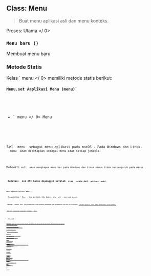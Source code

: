 ## Class: Menu

> Buat menu aplikasi asli dan menu konteks.

Proses:  Utama </ 0></p> 

### `Menu baru ()`

Membuat menu baru.

### Metode Statis

Kelas ` menu </ 0> memiliki metode statis berikut:</p>

<h4><code>Menu.set Aaplikasi Menu (menu)`</h4> 

* ` menu </ 0> Menu</li>
</ul>

<p>Set <code> menu </ 0> sebagai menu aplikasi pada macOS . Pada Windows dan Linux,
 <code> menu </ 0> akan ditetapkan sebagai menu atas setiap jendela.</p>

<p>Melewati<code> null </ 0> akan menghapus menu bar pada Windows dan Linux namun tidak berpengaruh pada macos .</p>

<p><strong> Catatan: </ 0> ini API harus dipanggil setelah <code> siap </ 1>  acara dari <code> aplikasi </ 1> modul.</p>

<h4><code>Menu.dapatkan aplikasi Menu ()`</h4> 
  Mengembalikan ` Menu </ 0> - Menu aplikasi, jika diatur, atau <code> null </ 0> , jika tidak disetel.</p>

<p><strong> Catatan: </ 0> Contoh <code> Menu </ 1> yang dikembalikan tidak mendukung penambahan atau penghapusan item menu secara dinamis. <a href="#instance-properties"> Instance properti </ 0> masih dapat dimodifikasi secara dinamis.</p>

<h4><code> Menu.kirim aksi pertama ke Responder (tindakan) </ 0>  <em> macos </ 1></h4>

<ul>
<li><code> aksi </ 0>  String</li>
</ul>

<p>Mengirimkan <code> action </ 0> ke responder pertama dari aplikasi. Ini digunakan untuk meniru perilaku menu macos default . Biasanya Anda hanya akan menggunakan
 <a href="menu-item.md#roles"><code> peran </ 0> properti dari <a href="menu-item.md"><code> MenuItem </ 1> .</p>

<p>Lihat <a href="https://developer.apple.com/library/mac/documentation/Cocoa/Conceptual/EventOverview/EventArchitecture/EventArchitecture.html#//apple_ref/doc/uid/10000060i-CH3-SW7"> MacOS Kakao Acara Penanganan Panduan </ 0> 
untuk informasi lebih lanjut tentang MacOS tindakan asli '.</p>

<h4><code>Menu.membangun dari Template (template)`</h4> 
  
  * ` template </ 0> MenuItemConstructorOptions []</li>
</ul>

<p>Mengembalikan <code> Menu </ 0></p>

<p>Umumnya, <code> template </ 0> hanyalah sebuah array dari <code> options </ 0> untuk membangun a
<a href="menu-item.md"> MenuItem </ 1>. Penggunaannya bisa diacu di atas.</p>

<p>Anda juga bisa melampirkan bidang lain ke elemen <code> template </ 0> dan mereka
akan menjadi properti dari item menu yang dibangun.</p>

<h3>Metode Instance</h3>

<p>The <code>menu` object has the following instance methods:</p> 
    #### `menu.popup ([browserWindow, options])`
    
    * ` browserWindow </ 0> BrowserWindow (opsional) - Default adalah jendela yang terfokus.</li>
<li><code>pilihan` Objek (opsional) 
      * ` x </ 0> Nomor (opsional) - Default adalah posisi kursor mouse saat ini.
Harus dinyatakan jika <code> y </ 0> dinyatakan.</li>
<li><code> y </ 0> Nomor (opsional) - Default adalah posisi kursor mouse saat ini.
Harus dinyatakan jika <code> x </ 0> dinyatakan.</li>
<li><code> async </ 0> Boolean (opsional) - Atur ke <code> true </ 0> agar metode ini segera dipanggil, <code> false </ 0> untuk kembali setelah menu dipilih atau ditutup. Default ke <code> false </ 0> .</li>
<li><code>positioningItem`Nomor (opsional) *macOS* - Indeks item menu ke diposisikan di bawah kursor mouse pada koordinat yang ditentukan. Default adalah -1.
    
    Pops up this menu as a context menu in the `browserWindow`.
    
    #### `menu.closePopup([browserWindow])`
    
    * ` browserWindow </ 0> BrowserWindow (opsional) - Default adalah jendela yang terfokus.</li>
</ul>

<p>Menutup menu konteks di <code>browserWindow`.</p> 
      #### `menu.append(menuItem)`
      
      * ` menuItem </ 0> MenuItem</li>
</ul>

<p>Appends the <code>menuItem` to the menu.</p> 
        #### `menu.insert(pos, menuItem)`
        
        * `pos` Integer
        * ` menuItem </ 0> MenuItem</li>
</ul>

<p>Sisipkan <code>menuItem` ke posisi ` pos` pada menu.</p> 
          ### Instance Properties
          
          `menu` objek juga memiliki properti berikut:
          
          #### `menu.items`
          
          A `MenuItem[]` array containing the menu's items.
          
          Setiap `Menu` terdiri dari beberapa [`MenuItem`](menu-item.md)s dan masing-masing `MenuItem` bisa punya submenu.
          
          ## Contoh
          
          Kelas `Menu` hanya tersedia dalam proses utama, namun Anda juga dapat menggunakannya dalam proses render melalui modul[`remote`](remote.md).
          
          ### Proses utama
          
          Contoh pembuatan menu aplikasi pada proses utama dengan API template sederhana:
          
          ```javascript
const menu = Menu.buildFromTemplate(template)
Menu.setApplicationMenu(menu)
```
      
      ### Render proses
      
      Dibawah ini adalah contoh membuat menu di halaman web secara dinamis (render proses) dengan menggunakan modul [`remote`](remote.md), dan menunjukkan kapan pengguna menggunakan klik kanan pada halaman:
      
      ```html
<!-- index.html -->
<script>
const {remote} = require('electron')
const {Menu, MenuItem} = remote

const menu = new Menu()
menu.append(new MenuItem({label: 'MenuItem1', click() { console.log('item 1 clicked') }}))
menu.append(new MenuItem({type: 'separator'}))
menu.append(new MenuItem({label: 'MenuItem2', type: 'checkbox', checked: true}))

window.addEventListener('contextmenu', (e) => {
  e.preventDefault()
  menu.popup(remote.getCurrentWindow())
}, false)
</script>
```
  
  ## Catatan pada Menu Aplikasi MacOS
  
  macos memiliki gaya menu aplikasi yang sama sekali berbeda dari Windows dan Linux. Berikut adalah beberapa catatan tentang cara membuat menu aplikasi Anda lebih mirip dengan asli.
  
  ### Menu Standar
  
  Di macos terdapat banyak menu standar yang ditentukan oleh sistem, seperti menu ` Services </ 0> dan
 <code> Windows </ 0> . Untuk membuat menu Anda menu standar, Anda harus mengatur menu Anda
 <code> peran </ 0> ke salah satu dari berikut dan elektron akan mengenali mereka dan membuat mereka menjadi menu standar:</p>

<ul>
<li><code>jendela`</li> 
  
  * `membantu`
  * `jasa`</ul> 
  
  ### Tindakan Item Menu Standar
  
  macos telah memberikan tindakan standar untuk beberapa item menu, seperti ` Tentang xxx </ 0> ,
 <code> Sembunyikan xxx </ 0> , dan <code> Sembunyikan Lainnya </ 0> . Untuk mengatur tindakan item menu ke tindakan standar, Anda harus mengatur atribut <code> role </ 0> dari item menu.</p>

<h3>Nama Menu Utama</h3>

<p>Pada macos label item pertama menu aplikasi selalu nama aplikasi Anda, tidak peduli label apa yang Anda tetapkan. Untuk mengubahnya, modifikasi berkas <code> Info.plist < file > aplikasi Anda
 . Lihat
 <a href="https://developer.apple.com/library/ios/documentation/general/Reference/InfoPlistKeyReference/Articles/AboutInformationPropertyListFiles.html"> About Information Property List Files </ 0> 
untuk informasi lebih lanjut.</p>

<h2>Setting Menu untuk Jendela Peramban Tertentu (<em> Linux </em> <em> Windows </em>)</h2>

<p>Metode <a href="https://github.com/electron/electron/blob/master/docs/api/browser-window.md#winsetmenumenu-linux-windows"><code> setMenu`metode </a> pencarian windows dapat mengatur menu tertentu Pencarian windows.
  
  ## Posisi Item Menu
  
  Anda dapat menggunakan `posisi` dan `id` untuk mengontrol bagaimana item akan ditempatkan ketika membangun sebuah menu dengan `Menu.buildFromTemplate`.
  
  The `position` attribute of `MenuItem` has the form `[placement]=[id]`, where `placement` is one of `before`, `after`, or `endof` and `id` is the unique ID of an existing item in the menu:
  
  * `sebelum` - Menyisipkan item ini sebelum item yang diacu id. Jika Item yang direferensikan tidak ada barang akan disisipkan pada akhir menu.
  * `setelah` - Menyisipkan item ini setelah item id direferensikan. Jika direferensikan item tidak ada item akan disisipkan di akhir menu.
  * `endof` - Menyisipkan item ini di akhir kelompok logis yang berisi item yang diacu id (grup dibuat oleh item pemisah). Jika Item yang direferensikan tidak ada, grup pemisah baru dibuat dengan id yang diberikan dan item ini dimasukkan setelah pemisah tersebut.
  
  Bila item diposisikan, semua item yang tidak diposisikan dimasukkan setelah item baru diposisikan. Jadi jika Anda ingin memposisikan sekelompok item menu di lokasi yang sama Anda hanya perlu menentukan posisi untuk item pertama.
  
  ### Contoh
  
  Template:
  
  ```javascript
[
  {label: '4', id: '4'},
  {label: '5', id: '5'},
  {label: '1', id: '1', position: 'before=4'},
  {label: '2', id: '2'},
  {label: '3', id: '3'}
]
```

Menu:

    <br />- 1
    - 2
    - 3
    - 4
    - 5
    

Template:

```javascript
[
  {label: 'a', position: 'endof=letters'},
  {label: '1', position: 'endof=numbers'},
  {label: 'b', position: 'endof=letters'},
  {label: '2', position: 'endof=numbers'},
  {label: 'c', position: 'endof=letters'},
  {label: '3', position: 'endof=numbers'}
]
```

Menu:

    <br />- ---
    - a
    - b
    - c
    - ---
    - 1
    - 2
    - 3